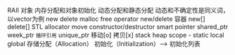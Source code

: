 RAII
对象
内存分配和对象初始化
动态分配和静态分配
动态和不确定性是同义词，以vector为例
new delete
malloc free
operator new/delete
容器 new[] delete[]
STL allocator
move
constructor/destructor
smart pointer
shared_ptr
week_ptr `循环引用`
unique_ptr 移动[o] 拷贝[x]
stack heap
scope - static local global
存储分配（Allocation）
初始化（Initialization）--> 初始化列表